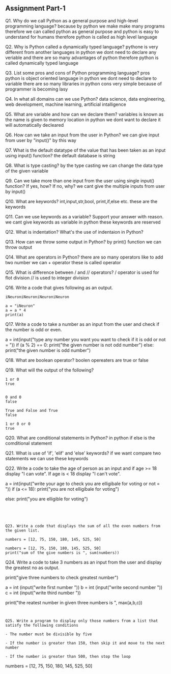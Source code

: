 ## Assignment Part-1
Q1. Why do we call Python as a general purpose and high-level programming language?
because by python we make make many programs therefore we can called python as general purpose
and python is easy to understand for humans therefore python is called as high level language


Q2. Why is Python called a dynamically typed language?
pythone is very different from another languages in python we dont need to
declare any veriable and there are so many advantages of python therefore
python is called dynamically typed language


Q3. List some pros and cons of Python programming language?
pros
python is object oriented language
in python we dont need to declare to variable
there are so many libraries in python
cons
very simple because of programmer is becoming lasy



Q4. In what all domains can we use Python?
data science, data engineering, web development, machine learning, artificial intalligence




Q5. What are variable and how can we declare them?
variables is known as the name is given to memory location in python we dont want to declare it will 
automatically decleared



Q6. How can we take an input from the user in Python?
we can give input from user by "input()" by this way




Q7. What is the default datatype of the value that has been taken as an input using input() function?
the default database is string



Q8. What is type casting?
by the type casting we can change the data type of the given variable



Q9. Can we take more than one input from the user using single input() function? If yes, how? If no, why?
we cant give the multiple inputs from user by input()



Q10. What are keywords?
int,input,str,bool, print,if,else etc. these are the keywords




Q11. Can we use keywords as a variable? Support your answer with reason.
we cant give keywords as variable in python these keywords are reserved 



Q12. What is indentation? What's the use of indentaion in Python?



Q13. How can we throw some output in Python?
by print() function we can throw output



Q14. What are operators in Python?
there are so many operators like to add two number we can + operator 
these is called operator



Q15. What is difference between / and // operators?
/ operator is used for flot division 
// is used to integer division



Q16. Write a code that gives following as an output.
```
iNeuroniNeuroniNeuroniNeuron

a = "iNeuron"
a = a * 4
print(a)

```



Q17. Write a code to take a number as an input from the user and check if the number is odd or even.

a = int(input("type any number you want you want to check if it is odd or not = "))
if (a % 2) == 0:
    print("the given number is not odd number")
else:
    print("the given number is odd number")





Q18. What are boolean operator?
boolen opereaters are true or false 



Q19. What will the output of the following?
```
1 or 0
true


0 and 0
false

True and False and True
false

1 or 0 or 0
true

```



Q20. What are conditional statements in Python?
in python if else is the comditional statement


Q21. What is use of 'if', 'elif' and 'else' keywords?
if we want compare two statements we can use these keywords



Q22. Write a code to take the age of person as an input and if age >= 18 display "I can vote". If age is < 18 display "I can't vote".

a = int(input("write your age to check you are elligibale for voting or not = "))
if (a <= 18):
    print("you are not elligibale for voting")

else:
    print("you are elligible for voting")

 ```   




Q23. Write a code that displays the sum of all the even numbers from the given list.

numbers = [12, 75, 150, 180, 145, 525, 50]

numbers = [12, 75, 150, 180, 145, 525, 50]
print("sum of the give numbers is ", sum(numbers))

```


Q24. Write a code to take 3 numbers as an input from the user and display the greatest no as output.


print("give three numbers to check greatest number")

a = int (input("write first number "))
b = int (input("write second number "))
c = int (input("write third number "))

print("the reatest number in given three numbers is ", max(a,b,c))

```


Q25. Write a program to display only those numbers from a list that satisfy the following conditions

- The number must be divisible by five

- If the number is greater than 150, then skip it and move to the next number

- If the number is greater than 500, then stop the loop
```
numbers = [12, 75, 150, 180, 145, 525, 50]
```
